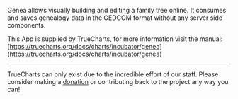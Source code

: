 Genea allows visually building and editing a family tree online. It consumes and saves genealogy data in the GEDCOM format without any server side components.

This App is supplied by TrueCharts, for more information visit the manual: [https://truecharts.org/docs/charts/incubator/genea](https://truecharts.org/docs/charts/incubator/genea)

---

TrueCharts can only exist due to the incredible effort of our staff.
Please consider making a [donation](https://truecharts.org/docs/about/sponsor) or contributing back to the project any way you can!

